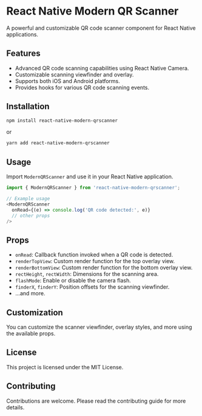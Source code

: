 
# React Native Modern QR Scanner

A powerful and customizable QR code scanner component for React Native applications.

## Features

- Advanced QR code scanning capabilities using React Native Camera.
- Customizable scanning viewfinder and overlay.
- Supports both iOS and Android platforms.
- Provides hooks for various QR code scanning events.

## Installation

```bash
npm install react-native-modern-qrscanner
```

or

```bash
yarn add react-native-modern-qrscanner
```

## Usage

Import `ModernQRScanner` and use it in your React Native application.

```javascript
import { ModernQRScanner } from 'react-native-modern-qrscanner';

// Example usage
<ModernQRScanner
  onRead={(e) => console.log('QR code detected:', e)}
  // other props
/>
```

## Props

- `onRead`: Callback function invoked when a QR code is detected.
- `renderTopView`: Custom render function for the top overlay view.
- `renderBottomView`: Custom render function for the bottom overlay view.
- `rectHeight`, `rectWidth`: Dimensions for the scanning area.
- `flashMode`: Enable or disable the camera flash.
- `finderX`, `finderY`: Position offsets for the scanning viewfinder.
- ...and more.

## Customization

You can customize the scanner viewfinder, overlay styles, and more using the available props.

## License

This project is licensed under the MIT License.

## Contributing

Contributions are welcome. Please read the contributing guide for more details.
